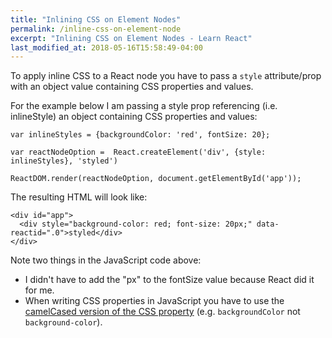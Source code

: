 ```yaml
---
title: "Inlining CSS on Element Nodes"
permalink: /inline-css-on-element-node
excerpt: "Inlining CSS on Element Nodes - Learn React"
last_modified_at: 2018-05-16T15:58:49-04:00
---
```


To apply inline CSS to a React node you have to pass a `style` attribute/prop with an object value containing CSS properties and values.

For the example below I am passing a style prop referencing (i.e. inlineStyle) an object containing CSS properties and values:

```
var inlineStyles = {backgroundColor: 'red', fontSize: 20};

var reactNodeOption =  React.createElement('div', {style: inlineStyles}, 'styled')

ReactDOM.render(reactNodeOption, document.getElementById('app'));
```

The resulting HTML will look like:

```
<div id="app">
  <div style="background-color: red; font-size: 20px;" data-reactid=".0">styled</div>
</div>
```

Note two things in the JavaScript code above:

* I didn't have to add the "px" to the fontSize value because React did it for me.
* When writing CSS properties in JavaScript you have to use the [camelCased version of the CSS property](https://www.w3.org/TR/DOM-Level-2-Style/css.html#CSS-ElementCSSInlineStyle) (e.g. `backgroundColor` not `background-color`).
